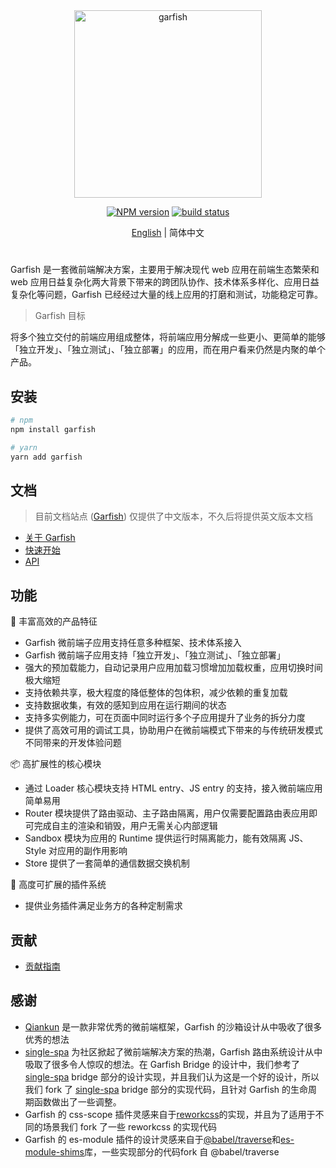 <div align="center">
  <img src="https://lf3-static.bytednsdoc.com/obj/eden-cn/dhozeh7vhpebvog/open-garfish/icons/Garfish-icon-Square.png" width="300" alt="garfish" />
</div>

<div align="center">

[![NPM version](https://img.shields.io/npm/v/garfish.svg?style=flat-square)](https://www.npmjs.com/package/garfish) [![build status](https://github.com/modern-js-dev/garfish/actions/workflows/ci.yml/badge.svg?branch=main)](https://github.com/modern-js-dev/garfish/actions/workflows/ci.yml)

</div>

<div align="center">

[English](./README.md) | 简体中文

</div>

<h1></h1>

Garfish 是一套微前端解决方案，主要用于解决现代 web 应用在前端生态繁荣和 web 应用日益复杂化两大背景下带来的跨团队协作、技术体系多样化、应用日益复杂化等问题，Garfish 已经经过大量的线上应用的打磨和测试，功能稳定可靠。

> Garfish 目标

将多个独立交付的前端应用组成整体，将前端应用分解成一些更小、更简单的能够「独立开发」、「独立测试」、「独立部署」的应用，而在用户看来仍然是内聚的单个产品。

## 安装

```bash
# npm
npm install garfish

# yarn
yarn add garfish
```

## 文档

> 目前文档站点 ([Garfish](https://garfishjs.org/)) 仅提供了中文版本，不久后将提供英文版本文档

- [关于 Garfish](https://www.garfishjs.org/guide/quick-start/index.html)
- [快速开始](https://www.garfishjs.org/guide/quick-start/start.html)
- [API](https://garfishjs.org/api)

## 功能

🌈 丰富高效的产品特征

- Garfish 微前端子应用支持任意多种框架、技术体系接入
- Garfish 微前端子应用支持「独立开发」、「独立测试」、「独立部署」
- 强大的预加载能力，自动记录用户应用加载习惯增加加载权重，应用切换时间极大缩短
- 支持依赖共享，极大程度的降低整体的包体积，减少依赖的重复加载
- 支持数据收集，有效的感知到应用在运行期间的状态
- 支持多实例能力，可在页面中同时运行多个子应用提升了业务的拆分力度
- 提供了高效可用的调试工具，协助用户在微前端模式下带来的与传统研发模式不同带来的开发体验问题

📦 高扩展性的核心模块

- 通过 Loader 核心模块支持 HTML entry、JS entry 的支持，接入微前端应用简单易用
- Router 模块提供了路由驱动、主子路由隔离，用户仅需要配置路由表应用即可完成自主的渲染和销毁，用户无需关心内部逻辑
- Sandbox 模块为应用的 Runtime 提供运行时隔离能力，能有效隔离 JS、Style 对应用的副作用影响
- Store 提供了一套简单的通信数据交换机制

🎯 高度可扩展的插件系统

- 提供业务插件满足业务方的各种定制需求

## 贡献

- [贡献指南](https://github.com/modern-js-dev/garfish/blob/main/CONTRIBUTING.md)

## 感谢

- [Qiankun](https://github.com/umijs/qiankun) 是一款非常优秀的微前端框架，Garfish 的沙箱设计从中吸收了很多优秀的想法
- [single-spa](https://github.com/single-spa/single-spa) 为社区掀起了微前端解决方案的热潮，Garfish 路由系统设计从中吸取了很多令人惊叹的想法。在 Garfish Bridge 的设计中，我们参考了 [single-spa](https://github.com/single-spa/single-spa)  bridge 部分的设计实现，并且我们认为这是一个好的设计，所以我们 fork 了 [single-spa](https://github.com/single-spa/single-spa) bridge 部分的实现代码，且针对 Garfish 的生命周期函数做出了一些调整。
- Garfish 的 css-scope 插件灵感来自于[reworkcss](https://github.com/reworkcss/css)的实现，并且为了适用于不同的场景我们 fork 了一些  reworkcss 的实现代码
- Garfish 的 es-module 插件的设计灵感来自于[@babel/traverse](https://github.com/babel/babel)和[es-module-shims](https://github.com/guybedford/es-module-shims)库，一些实现部分的代码fork 自 @babel/traverse
